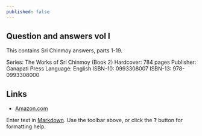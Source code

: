 ```yaml
---
published: false
---
```

## Question and answers vol I

This contains Sri Chinmoy answers, parts 1-19.

Series: The Works of Sri Chinmoy (Book 2)
Hardcover: 784 pages
Publisher: Ganapati Press
Language: English
ISBN-10: 0993308007
ISBN-13: 978-0993308000

## Links ##

- [Amazon.com](https://www.amazon.com/Questions-Answers-vol-Chinmoy-parts/dp/0993308007/)

Enter text in [Markdown](http://daringfireball.net/projects/markdown/). Use the toolbar above, or click the **?** button for formatting help.
